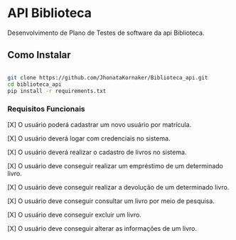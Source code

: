 # API Biblioteca

Desenvolvimento de Plano de Testes de software da api Biblioteca.

## Como Instalar

```bash

git clone https://github.com/JhonataKornaker/Biblioteca_api.git
cd biblioteca_api
pip install -r requirements.txt

```

### Requisitos Funcionais

[X] O usuário poderá cadastrar um novo usuário por matrícula.

[X] O usuário deverá logar com credenciais no sistema.

[X] O usuário deverá realizar o cadastro de livros no sistema.

[X] O usuário deve conseguir realizar um empréstimo de um determinado livro.

[X] O usuário deve conseguir realizar a devolução de um determinado livro. 

[X] O usuário deve conseguir consultar um livro por meio de pesquisa.

[X] O usuário deve conseguir excluir um livro.

[X] O usuário deve conseguir alterar as informações de um livro.
